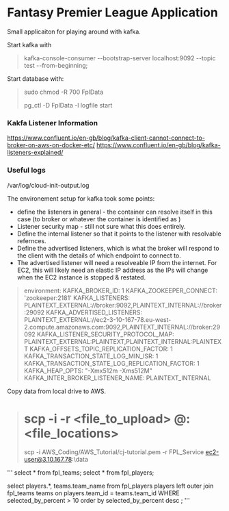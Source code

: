 # Fantasy Premier League Application

Small applicaiton for playing around with kafka. 

Start kafka with 
> kafka-console-consumer --bootstrap-server localhost:9092 --topic test --from-beginning; 

Start database with:
> sudo chmod -R 700 FplData
>
> pg_ctl -D FplData -l logfile start


### Kakfa Listener Information
https://www.confluent.io/en-gb/blog/kafka-client-cannot-connect-to-broker-on-aws-on-docker-etc/
https://www.confluent.io/en-gb/blog/kafka-listeners-explained/

### Useful logs
/var/log/cloud-init-output.log


The environement setup for kafka took some points:
* define the listeners in general - the container can resolve itself in this case (to broker or whatever the container is identified as )
* Listener security map - still not sure what this does entirely.
* Define the internal listener so that it points to the listener with resolvable refernces.
* Define the advertised listeners, which is what the broker will respond to the client with the details of which endpoint to connect to. 
* The advertised listener will need a resolveable IP from the internet. For EC2, this will likely need an elastic IP address as the IPs will change when the EC2 instance is stopped & restated.

> environment:
>       KAFKA_BROKER_ID: 1
>       KAFKA_ZOOKEEPER_CONNECT: 'zookeeper:2181'
>      KAFKA_LISTENERS: PLAINTEXT_EXTERNAL://broker:9092,PLAINTEXT_INTERNAL://broker:29092
>      KAFKA_ADVERTISED_LISTENERS: PLAINTEXT_EXTERNAL://ec2-3-10-167-78.eu-west-2.compute.amazonaws.com:9092,PLAINTEXT_INTERNAL://broker:29092
>       KAFKA_LISTENER_SECURITY_PROTOCOL_MAP: PLAINTEXT_EXTERNAL:PLAINTEXT,PLAINTEXT_INTERNAL:PLAINTEXT
>       KAFKA_OFFSETS_TOPIC_REPLICATION_FACTOR: 1
>       KAFKA_TRANSACTION_STATE_LOG_MIN_ISR: 1
>       KAFKA_TRANSACTION_STATE_LOG_REPLICATION_FACTOR: 1
>      KAFKA_HEAP_OPTS: "-Xmx512m -Xms512M"
>      KAFKA_INTER_BROKER_LISTENER_NAME: PLAINTEXT_INTERNAL


Copy data from local drive to AWS.
> # scp -i <certificate> -r <file_to_upload> <target-user>@<IP>:\<file_locations>
> scp -i AWS_Coding/AWS_Tutorial/cj-tutorial.pem -r FPL_Service ec2-user@3.10.167.78:\data



'''
select * from fpl_teams;
select * from fpl_players;


select players.*, teams.team_name 
from fpl_players players
left outer join fpl_teams teams
on players.team_id = teams.team_id
WHERE selected_by_percent > 10
order by selected_by_percent desc
;
'''

